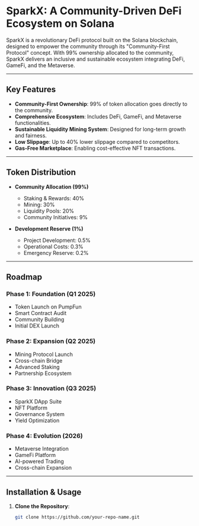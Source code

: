 # SparkX: A Community-Driven DeFi Ecosystem on Solana

SparkX is a revolutionary DeFi protocol built on the Solana blockchain, designed to empower the community through its "Community-First Protocol" concept. With 99% ownership allocated to the community, SparkX delivers an inclusive and sustainable ecosystem integrating DeFi, GameFi, and the Metaverse.

---

## Key Features

- **Community-First Ownership**: 99% of token allocation goes directly to the community.
- **Comprehensive Ecosystem**: Includes DeFi, GameFi, and Metaverse functionalities.
- **Sustainable Liquidity Mining System**: Designed for long-term growth and fairness.
- **Low Slippage**: Up to 40% lower slippage compared to competitors.
- **Gas-Free Marketplace**: Enabling cost-effective NFT transactions.

---

## Token Distribution

- **Community Allocation (99%)**
  - Staking & Rewards: 40%
  - Mining: 30%
  - Liquidity Pools: 20%
  - Community Initiatives: 9%

- **Development Reserve (1%)**
  - Project Development: 0.5%
  - Operational Costs: 0.3%
  - Emergency Reserve: 0.2%

---

## Roadmap

### Phase 1: Foundation (Q1 2025)
- Token Launch on PumpFun
- Smart Contract Audit
- Community Building
- Initial DEX Launch

### Phase 2: Expansion (Q2 2025)
- Mining Protocol Launch
- Cross-chain Bridge
- Advanced Staking
- Partnership Ecosystem

### Phase 3: Innovation (Q3 2025)
- SparkX DApp Suite
- NFT Platform
- Governance System
- Yield Optimization

### Phase 4: Evolution (2026)
- Metaverse Integration
- GameFi Platform
- AI-powered Trading
- Cross-chain Expansion

---

## Installation & Usage

1. **Clone the Repository**:
   ```bash
   git clone https://github.com/your-repo-name.git
